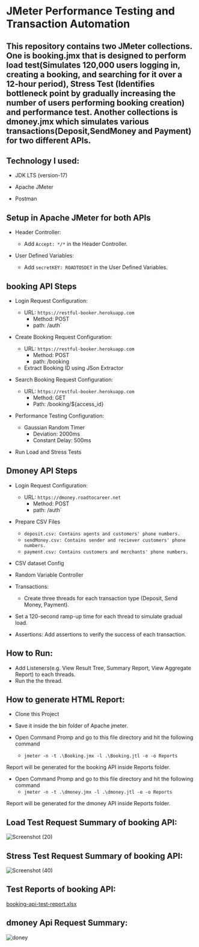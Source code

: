 # JMeter Performance Testing and Transaction Automation

## This repository contains two JMeter collections. One is booking.jmx that is designed to perform load test(Simulates 120,000 users logging in, creating a booking, and searching for it over a 12-hour period), Stress Test (Identifies bottleneck point by gradually increasing the number of users performing booking creation) and performance test. Another collections is dmoney.jmx which simulates various transactions(Deposit,SendMoney and Payment) for two different APIs.

## Technology I used:
- JDK LTS (version-17)
 
 - Apache JMeter

 - Postman 

## Setup in Apache JMeter for both APIs
  - Header Controller:

      - Add ```Accept: */*``` in the Header Controller.

- User Defined Variables:

    - Add ```secretKEY: ROADTOSDET``` in the User Defined Variables.

 ## booking API Steps
  - Login Request Configuration:
      - URL: ```https://restful-booker.herokuapp.com```
        - Method: POST
        - path: /auth`

 - Create Booking Request Configuration:
      - URL: ```https://restful-booker.herokuapp.com```
        - Method: POST
        - path: /booking
      - Extract Booking ID using JSon Extractor


  - Search Booking Request Configuration:
       - URL: ```https://restful-booker.herokuapp.com```
           - Method: GET
           - Path: /booking/${access_id}
   - Performance Testing Configuration:
        - Gaussian Random Timer
            - Deviation: 2000ms
            - Constant Delay: 500ms

  - Run Load and Stress Tests
    
 ## Dmoney API Steps
  - Login Request Configuration:
      - URL: ```https://dmoney.roadtocareer.net```
        - Method: POST
        - path: /auth` 
  - Prepare CSV Files
       - ```deposit.csv: Contains agents and customers' phone numbers.```
       - ```sendMoney.csv: Contains sender and reciever customers' phone numbers.```
       - ```payment.csv: Contains customers and merchants' phone numbers.```
  - CSV dataset Config
    
  - Random Variable Controller

  - Transactions:
      - Create three threads for each transaction type (Deposit, Send Money, Payment).

  - Set a 120-second ramp-up time for each thread to simulate gradual load.

 - Assertions: Add assertions to verify the success of each transaction.

## How to Run:   
 - Add Listeners(e.g. View Result Tree, Summary Report, View Aggregate Report) to each threads.
 - Run the the thread.

##  How to generate HTML Report:
- Clone this Project

- Save it inside the bin folder of Apache jmeter. 

- Open Command Promp and go to this file directory and hit the following command
  -  ```jmeter -n -t .\Booking.jmx -l .\Booking.jtl -e -o Reports```
  
 Report will be generated for the booking API inside Reports folder.


 - Open Command Promp and go to this file directory and hit the following command
     - ```jmeter -n -t .\dmoney.jmx -l .\dmoney.jtl -e -o Reports```
  
  Report will be generated for the dmoney API inside Reports folder.

## Load Test Request Summary of booking API:
 
![Screenshot (20)](https://github.com/user-attachments/assets/fc107a9d-15ca-471d-847f-07232e1c67ef)


## Stress Test Request Summary of booking API:

![Screenshot (40)](https://github.com/user-attachments/assets/9ea70397-6338-4526-967d-cab340b06fa5)


## Test Reports of booking API:

[booking-api-test-report.xlsx](https://github.com/user-attachments/files/19247759/booking-api-test-report.xlsx) 

## dmoney Api Request Summary:

![doney](https://github.com/user-attachments/assets/c1e81d4b-38e6-4731-9c24-1ba74e07cddc)



